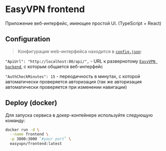 # EasyVPN frontend
Приложение веб-интерфейс, имеющее простой UI. (TypeScript + React)


## Configuration
> Конфигурация web-интерфейса находится в [`config.json`](./src/config.json):

`"ApiUrl": "http://localhost:80/api/",` - URL к развернотому [`EasyVPN backend`](../backend/README.md), с которым общается веб-интерфейс

`"AuthCheckMinutes": 15` - переодичность в минутах, с которой автоматически проверяется авторизация
(так же авторизация автоматически проверяется при изменении навигации)


## Deploy (docker)
Для запуска сервиса в докер-контейнере используйте следующую команду:
```bash
docker run -d \
  --name frontend \
  -p 3000:3000 `#your port` \
  easyvpn/frontend:latest
```

